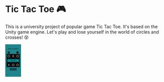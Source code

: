 # Tic Tac Toe 🎮

This is a university project of popular game Tic Tac Toe. It's based on the Unity game engine. 
Let's play and lose yourself in the world of circles and crosses! 😵


<img src="images/5.jpg" width="50">

